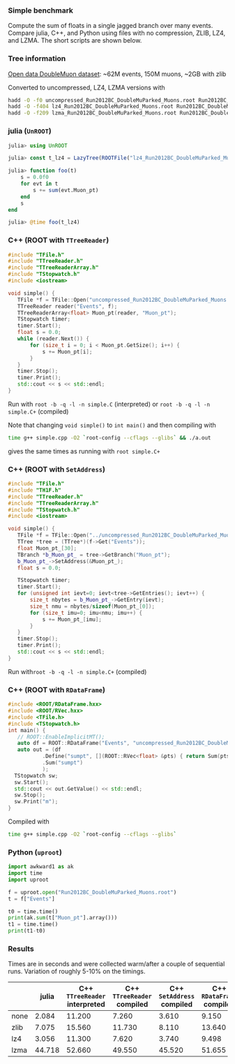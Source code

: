 
### Simple benchmark

Compute the sum of floats in a single jagged branch over many events.
Compare julia, C++, and Python using files with no compression, ZLIB, LZ4, and LZMA.
The short scripts are shown below.

### Tree information

[Open data DoubleMuon dataset](http://opendata.web.cern.ch/record/12341): ~62M events, 150M muons, ~2GB with zlib

Converted to uncompressed, LZ4, LZMA versions with

```bash
hadd -O -f0 uncompressed_Run2012BC_DoubleMuParked_Muons.root Run2012BC_DoubleMuParked_Muons.root
hadd -O -f404 lz4_Run2012BC_DoubleMuParked_Muons.root Run2012BC_DoubleMuParked_Muons.root
hadd -O -f209 lzma_Run2012BC_DoubleMuParked_Muons.root Run2012BC_DoubleMuParked_Muons.root
```

### julia (`UnROOT`)

```julia
julia> using UnROOT

julia> const t_lz4 = LazyTree(ROOTFile("lz4_Run2012BC_DoubleMuParked_Muons.root"),"Events");

julia> function foo(t)
    s = 0.0f0
    for evt in t
        s += sum(evt.Muon_pt)
    end
    s
end

julia> @time foo(t_lz4)
```

### C++ (ROOT with `TTreeReader`)

```cpp
#include "TFile.h"
#include "TTreeReader.h"
#include "TTreeReaderArray.h"
#include "TStopwatch.h"
#include <iostream>

void simple() {
   TFile *f = TFile::Open("uncompressed_Run2012BC_DoubleMuParked_Muons.root");
   TTreeReader reader("Events", f);
   TTreeReaderArray<float> Muon_pt(reader, "Muon_pt");
   TStopwatch timer;
   timer.Start();
   float s = 0.0;
   while (reader.Next()) {
       for (size_t i = 0; i < Muon_pt.GetSize(); i++) {
           s += Muon_pt[i];
       }
   }
   timer.Stop();
   timer.Print();
   std::cout << s << std::endl;
}
```

Run with `root -b -q -l -n simple.C` (interpreted) or `root -b -q -l -n simple.C+` (compiled)

Note that changing `void simple()` to `int main()` and then compiling with 
```bash
time g++ simple.cpp -O2 `root-config --cflags --glibs` && ./a.out
```
gives the same times as running with `root simple.C+`

### C++ (ROOT with `SetAddress`)

```cpp
#include "TFile.h"
#include "TH1F.h"
#include "TTreeReader.h"
#include "TTreeReaderArray.h"
#include "TStopwatch.h"
#include <iostream>

void simple() {
   TFile *f = TFile::Open("../uncompressed_Run2012BC_DoubleMuParked_Muons.root");
   TTree *tree = (TTree*)(f->Get("Events"));
   float Muon_pt_[30];
   TBranch *b_Muon_pt_ = tree->GetBranch("Muon_pt");
   b_Muon_pt_->SetAddress(&Muon_pt_);
   float s = 0.0;

   TStopwatch timer;
   timer.Start();
   for (unsigned int ievt=0; ievt<tree->GetEntries(); ievt++) {
       size_t nbytes = b_Muon_pt_->GetEntry(ievt);
       size_t nmu = nbytes/sizeof(Muon_pt_[0]);
       for (size_t imu=0; imu<nmu; imu++) {
           s += Muon_pt_[imu];
       }
   }
   timer.Stop();
   timer.Print();
   std::cout << s << std::endl;
}
```

Run with`root -b -q -l -n simple.C+` (compiled)

### C++ (ROOT with `RDataFrame`)

```cpp
#include <ROOT/RDataFrame.hxx>
#include <ROOT/RVec.hxx>
#include <TFile.h>
#include <TStopwatch.h>
int main() {
   // ROOT::EnableImplicitMT();
   auto df = ROOT::RDataFrame("Events", "uncompressed_Run2012BC_DoubleMuParked_Muons.root");
   auto out = (df
           .Define("sumpt", [](ROOT::RVec<float> &pts) { return Sum(pts); }, {"Muon_pt"})
           .Sum("sumpt")
           );
  TStopwatch sw;
  sw.Start();
  std::cout << out.GetValue() << std::endl;
  sw.Stop();
  sw.Print("m");
}
```

Compiled with 

```bash
time g++ simple.cpp -O2 `root-config --cflags --glibs`
```

### Python (`uproot`)

```python
import awkward1 as ak
import time
import uproot

f = uproot.open("Run2012BC_DoubleMuParked_Muons.root")
t = f["Events"]

t0 = time.time()
print(ak.sum(t["Muon_pt"].array()))
t1 = time.time()
print(t1-t0)
```

### Results

Times are in seconds and were collected warm/after a couple of sequential runs. Variation of roughly 5-10% on the timings.

|      | julia  | C++ `TTreeReader` interpreted | C++ `TTreeReader` compiled | C++ `SetAddress` compiled | C++ `RDataFrame` compiled | uproot |
| ---- | ------ | ----------------------------- | -------------------------- | ------------------------- | ------------------------- | ------ |
| none | 2.084  | 11.200                        | 7.260                      | 3.610                     | 9.150                     | 1.958  |
| zlib | 7.075  | 15.560                        | 11.730                     | 8.110                     | 13.640                    | 6.569  |
| lz4  | 3.056  | 11.300                        | 7.620                      | 3.740                     | 9.498                     | 2.797  |
| lzma | 44.718 | 52.660                        | 49.550                     | 45.520                    | 51.655                    | 42.148 |

